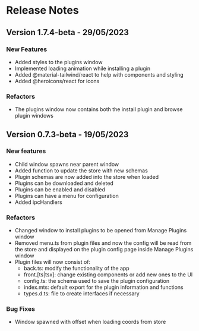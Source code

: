 # Release Notes

## Version 1.7.4-beta - 29/05/2023

### New Features

-   Added styles to the plugins window
-   Implemented loading animation while installing a plugin
-   Added @material-tailwind/react to help with components and styling
-   Added @heroicons/react for icons

### Refactors

-   The plugins window now contains both the install plugin and browse plugin windows

## Version 0.7.3-beta - 19/05/2023

### New features

-   Child window spawns near parent window
-   Added function to update the store with new schemas
-   Plugin schemas are now added into the store when loaded
-   Plugins can be downloaded and deleted
-   Plugins can be enabled and disabled
-   Plugins can have a menu for configuration
-   Added ipcHandlers

### Refactors

-   Changed window to install plugins to be opened from Manage Plugins window
-   Removed menu.ts from plugin files and now the config will be read from the store and displayed on the plugin config page inside Manage Plugins window
-   Plugin files will now consist of:
    -   back.ts: modify the functionality of the app
    -   front.[ts|tsx]: change existing components or add new ones to the UI
    -   config.ts: the schema used to save the plugin configuration
    -   index.mts: default export for the plugin information and functions
    -   types.d.ts: file to create interfaces if necessary

### Bug Fixes

-   Window spawned with offset when loading coords from store
